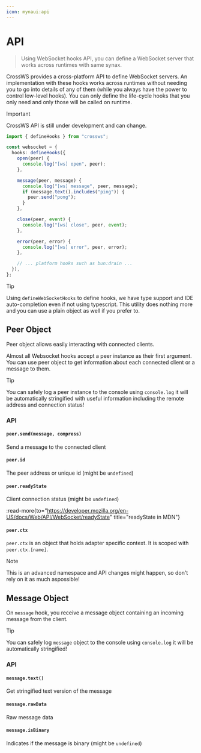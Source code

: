 ```yaml
---
icon: mynaui:api
---
```


# API

> Using WebSocket hooks API, you can define a WebSocket server that works across runtimes with same synax.

CrossWS provides a cross-platform API to define WebSocket servers. An implementation with these hooks works across runtimes without needing you to go into details of any of them (while you always have the power to control low-level hooks). You can only define the life-cycle hooks that you only need and only those will be called on runtime.

> [!IMPORTANT]
> CrossWS API is still under development and can change.

```ts
import { defineHooks } from "crossws";

const websocket = {
  hooks: defineHooks({
    open(peer) {
      console.log("[ws] open", peer);
    },

    message(peer, message) {
      console.log("[ws] message", peer, message);
      if (message.text().includes("ping")) {
        peer.send("pong");
      }
    },

    close(peer, event) {
      console.log("[ws] close", peer, event);
    },

    error(peer, error) {
      console.log("[ws] error", peer, error);
    },

    // ... platform hooks such as bun:drain ...
  }),
};
```

> [!TIP]
> Using `defineWebSocketHooks` to define hooks, we have type support and IDE auto-completion even if not using typescript. This utility does nothing more and you can use a plain object as well if you prefer to.

## Peer Object

Peer object allows easily interacting with connected clients.

Almost all Websocket hooks accept a peer instance as their first argument. You can use peer object to get information about each connected client or a message to them.

> [!TIP]
> You can safely log a peer instance to the console using `console.log` it will be automatically stringified with useful information including the remote address and connection status!

### API

#### `peer.send(message, compress)`

Send a message to the connected client

#### `peer.id`

The peer address or unique id (might be `undefined`)

#### `peer.readyState`

Client connection status (might be `undefined`)

:read-more{to="https://developer.mozilla.org/en-US/docs/Web/API/WebSocket/readyState" title="readyState in MDN"}

#### `peer.ctx`

`peer.ctx` is an object that holds adapter specific context. It is scoped with `peer.ctx.[name]`.

> [!NOTE]
> This is an advanced namespace and API changes might happen, so don't rely on it as much aspossible!

## Message Object

On `message` hook, you receive a message object containing an incoming message from the client.

> [!TIP]
> You can safely log `message` object to the console using `console.log` it will be automatically stringified!

### API

#### `message.text()`

Get stringified text version of the message

#### `message.rawData`

Raw message data

#### `message.isBinary`

Indicates if the message is binary (might be `undefined`)

